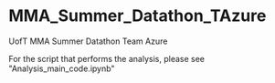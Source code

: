 # MMA_Summer_Datathon_TAzure
UofT MMA Summer Datathon Team Azure

For the script that performs the analysis, please see "Analysis_main_code.ipynb"
